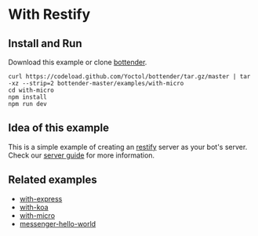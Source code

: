 # With Restify

## Install and Run

Download this example or clone [bottender](https://github.com/Yoctol/bottender).

```
curl https://codeload.github.com/Yoctol/bottender/tar.gz/master | tar -xz --strip=2 bottender-master/examples/with-micro
cd with-micro
npm install
npm run dev
```

## Idea of this example

This is a simple example of creating an [restify](https://github.com/restify/node-restify) server as your bot's server.  
Check our [server guide](https://bottender.js.org/docs/Guides-Server) for more information.

## Related examples

- [with-express](../with-express)
- [with-koa](../with-koa)
- [with-micro](../with-micro)
- [messenger-hello-world](../messenger-hello-world)
